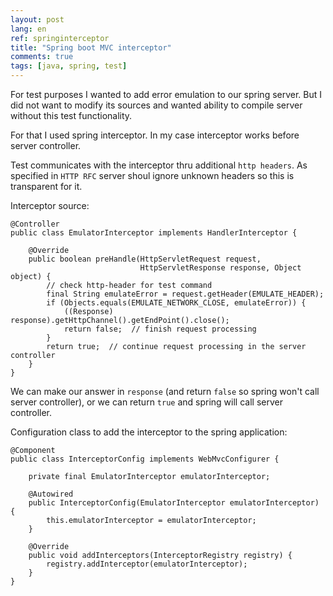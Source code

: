 ```yaml
---
layout: post
lang: en
ref: springinterceptor
title: "Spring boot MVC interceptor"
comments: true
tags: [java, spring, test]
---
```


For test purposes I wanted to add error emulation to our spring server.
But I did not want to modify its sources and wanted ability to compile server without
this test functionality.

For that I used spring interceptor.
In my case interceptor works before server controller.

Test communicates with the interceptor thru additional `http headers`.
As specified in `HTTP RFC` server shoul ignore unknown headers so this is transparent
for it.

Interceptor source:

    @Controller
    public class EmulatorInterceptor implements HandlerInterceptor {

        @Override
        public boolean preHandle(HttpServletRequest request,
                                 HttpServletResponse response, Object object) {
            // check http-header for test command
            final String emulateError = request.getHeader(EMULATE_HEADER);
            if (Objects.equals(EMULATE_NETWORK_CLOSE, emulateError)) {
                ((Response) response).getHttpChannel().getEndPoint().close();
                return false;  // finish request processing
            }
            return true;  // continue request processing in the server controller
        }
    }

We can make our answer in `response` (and return `false` so spring won't call server controller), or we can return `true` and spring will call server controller.

Configuration class to add the interceptor to the spring application:

    @Component
    public class InterceptorConfig implements WebMvcConfigurer {

        private final EmulatorInterceptor emulatorInterceptor;

        @Autowired
        public InterceptorConfig(EmulatorInterceptor emulatorInterceptor) {
            this.emulatorInterceptor = emulatorInterceptor;
        }

        @Override
        public void addInterceptors(InterceptorRegistry registry) {
            registry.addInterceptor(emulatorInterceptor);
        }
    }
